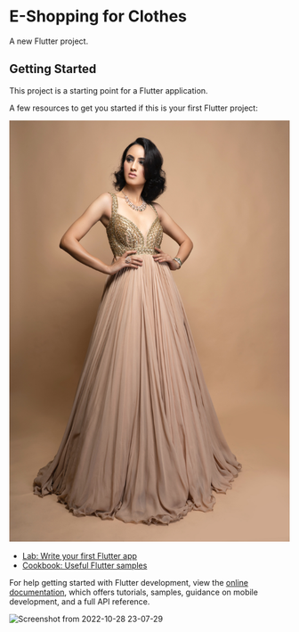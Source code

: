 # E-Shopping for Clothes

A new Flutter project.

## Getting Started

This project is a starting point for a Flutter application.

A few resources to get you started if this is your first Flutter project:

![photo](images/C1.jpg)

- [Lab: Write your first Flutter app](https://docs.flutter.dev/get-started/codelab)
- [Cookbook: Useful Flutter samples](https://docs.flutter.dev/cookbook)

For help getting started with Flutter development, view the
[online documentation](https://docs.flutter.dev/), which offers tutorials,
samples, guidance on mobile development, and a full API reference.

![Screenshot from 2022-10-28 23-07-29](https://user-images.githubusercontent.com/59388855/214844889-4c0ef792-07a7-4529-adab-ff3fdaa9b2f3.png)
